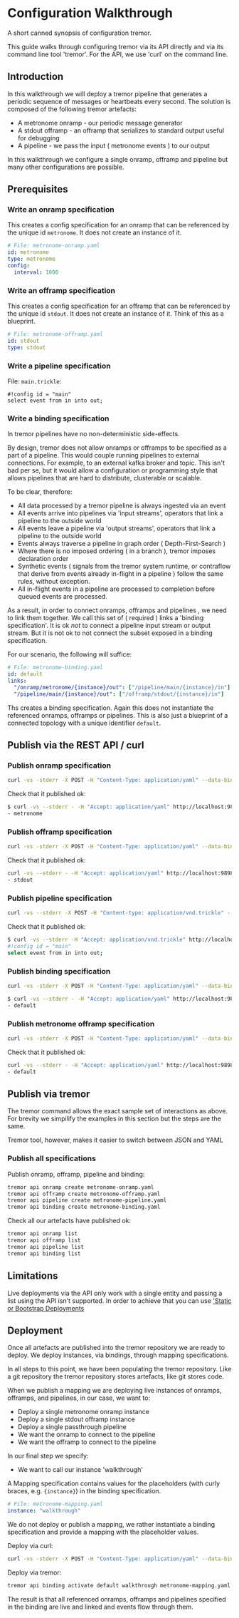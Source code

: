 # Configuration Walkthrough

A short canned synopsis of configuration tremor.

This guide walks through configuring tremor via its API directly and via its command line tool 'tremor'. For the API, we use 'curl' on the command line.

## Introduction

In this walkthrough we will deploy a tremor pipeline that generates a periodic sequence of messages or heartbeats every second. The solution is composed of the following tremor artefacts:

- A metronome onramp - our periodic message generator
- A stdout offramp - an offramp that serializes to standard output useful for debugging
- A pipeline - we pass the input ( metronome events ) to our output

In this walkthrough we configure a single onramp, offramp and pipeline but many other configurations are possible.

## Prerequisites

### Write an onramp specification

This creates a config specification for an onramp that can be referenced by the unique id `metronome`. It does not create an instance of it.

```yaml
# File: metronome-onramp.yaml
id: metronome
type: metronome
config:
  interval: 1000
```
### Write an offramp specification

This creates a config specification for an offramp that can be referenced by the unique id `stdout`. It does not create an instance of it. Think of this as a blueprint.

```yaml
# File: metronome-offramp.yaml
id: stdout
type: stdout
```

### Write a pipeline specification

File: `main.trickle`:

```tremor
#!config id = "main"
select event from in into out;
```

### Write a binding specification

In tremor pipelines have no non-deterministic side-effects.

By design, tremor does not allow onramps or offramps to be specified as a part of a pipeline. This would couple running pipelines to external connections. For example, to an external kafka broker and topic. This isn't bad per se, but it would allow a configuration or programming style that allows pipelines that are hard to distribute, clusterable or scalable.

To be clear, therefore:

- All data processed by a tremor pipeline is always ingested via an event
- All events arrive into pipelines via 'input streams', operators that link a pipeline to the outside world
- All events leave a pipeline via 'output streams', operators that link a pipeline to the outside world
- Events always traverse a pipeline in graph order ( Depth-First-Search )
- Where there is no imposed ordering ( in a branch ), tremor imposes declaration order
- Synthetic events ( signals from the tremor system runtime, or contraflow that derive from events already in-flight in a pipeline ) follow the same rules, without exception.
- All in-flight events in a pipeline are processed to completion before queued events are processed.

As a result, in order to connect onramps, offramps and pipelines , we need to link them together. We call this set of ( required ) links a 'binding specification'. It is ok _not_ to connect a pipeline input stream or output stream. But it is not ok to not connect the subset exposed in a binding specification.

For our scenario, the following will suffice:

```yaml
# File: metronome-binding.yaml
id: default
links:
  "/onramp/metronome/{instance}/out": ["/pipeline/main/{instance}/in"]
  "/pipeline/main/{instance}/out": ["/offramp/stdout/{instance}/in"]
```

Ths creates a binding specification. Again this does not instantiate the referenced onramps, offramps or pipelines. This is also just a blueprint of a connected topology with a unique identifier `default`.

## Publish via the REST API / curl

### Publish onramp specification

```bash
curl -vs -stderr -X POST -H "Content-Type: application/yaml" --data-binary @metronome-onramp.yaml http://localhost:9898/onramp
```

Check that it published ok:

```bash
$ curl -vs --stderr - -H "Accept: application/yaml" http://localhost:9898/onramp
- metronome
```

### Publish offramp specification

```bash
curl -vs -stderr -X POST -H "Content-Type: application/yaml" --data-binary @metronome-offramp.yaml http://localhost:9898/offramp
```

Check that it published ok:

```bash
curl -vs --stderr - -H "Accept: application/yaml" http://localhost:9898/offramp
- stdout
```

### Publish pipeline specification

```bash
curl -vs --stderr -X POST -H "Content-type: application/vnd.trickle" --data-binary @main.trickle http://localhost:9898/pipeline
```

Check that it published ok:

```bash
$ curl -vs --stderr -H "Accept: application/vnd.trickle" http://localhost:9898/pipeline/main
#!config id = "main"
select event from in into out;
```

### Publish binding specification

```bash
curl -vs -stderr -X POST -H "Content-Type: application/yaml" --data-binary @metronome-binding.yaml http://localhost:9898/binding
```

```bash
$ curl -vs --stderr - -H "Accept: application/yaml" http://localhost:9898/binding
- default
```

### Publish metronome offramp specification

```bash
curl -vs -stderr -X POST -H "Content-Type: application/yaml" --data-binary @metronome-offramp.yaml http://localhost:9898/offramp
```

Check that it published ok:

```bash
curl -vs --stderr - -H "Accept: application/yaml" http://localhost:9898/offramp
- default
```

## Publish via tremor

The tremor command allows the exact sample set of interactions as above. For brevity we simpilify the examples in this section but the steps are the same.

Tremor tool, however, makes it easier to switch between JSON and YAML

### Publish all specifications

Publish onramp, offramp, pipeline and binding:

```bash
tremor api onramp create metronome-onramp.yaml
tremor api offramp create metronome-offramp.yaml
tremor api pipeline create metronome-pipeline.yaml
tremor api binding create metronome-binding.yaml
```

Check all our artefacts have published ok:

```bash
tremor api onramp list
tremor api offramp list
tremor api pipeline list
tremor api binding list
```

## Limitations

Live deployments via the API only work with a single entity and passing a list using the API isn't supported. In order to achieve that you can use ['Static or Bootstrap Deployments](./configuration.md)

## Deployment

Once all artefacts are published into the tremor repository we are ready to deploy. We deploy instances, via bindings, through mapping specifications.

In all steps to this point, we have been populating the tremor repository. Like a git repository the tremor repository stores artefacts, like git stores code.

When we publish a mapping we are deploying live instances of onramps, offramps, and pipelines, in our case, we want to:

- Deploy a single metronome onramp instance
- Deploy a single stdout offramp instance
- Deploy a single passthrough pipeline
- We want the onramp to connect to the pipeline
- We want the offramp to connect to the pipeline

In our final step we specify:

- We want to call our instance 'walkthrough'

A Mapping specification contains values for the placeholders (with curly braces, e.g. `{instance}`) in the binding specification.
```yaml
# File: metronome-mapping.yaml
instance: "walkthrough"
```

We do not deploy or publish a mapping, we rather instantiate a binding specification and provide a mapping with the placeholder values.

Deploy via curl:

```bash
curl -vs -stderr -X POST -H "Content-Type: application/yaml" --data-binary @metronome-mapping.yaml http://localhost:9898/binding/default/walkthrough
```

Deploy via tremor:

```bash
tremor api binding activate default walkthrough metronome-mapping.yaml
```

The result is that all referenced onramps, offramps and pipelines specified in the binding are live and linked and events flow through them.